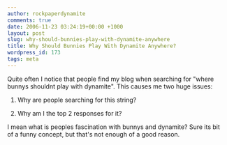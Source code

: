 ```yaml
---
author: rockpaperdynamite
comments: true
date: 2006-11-23 03:24:19+00:00 +1000
layout: post
slug: why-should-bunnies-play-with-dynamite-anywhere
title: Why Should Bunnies Play With Dynamite Anywhere?
wordpress_id: 173
tags: meta
---
```


Quite often I notice that people find my blog when searching for "where bunnys shouldnt play with dynamite". This causes me two huge issues:



	
  1. Why are people searching for this string?

	
  2. Why am I the top 2 responses for it?


I mean what is peoples fascination with bunnys and dynamite? Sure its bit of a funny concept, but that's not enough of a good reason.
